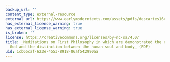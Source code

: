 ```yaml
---
backup_url: ''
content_type: external-resource
external_url: https://www.earlymoderntexts.com/assets/pdfs/descartes1641.pdf
has_external_licence_warning: true
has_external_license_warning: true
is_broken: ''
license: https://creativecommons.org/licenses/by-nc-sa/4.0/
title: _Meditations on First Philosophy in which are demonstrated the existence of
  God and the distinction between the human soul and body_ (PDF)
uid: 1cb65caf-623e-4553-8918-86af542990aa
---
```

